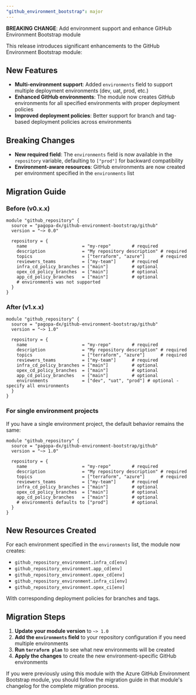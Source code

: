 ```yaml
---
"github_environment_bootstrap": major
---
```


**BREAKING CHANGE**: Add environment support and enhance GitHub Environment Bootstrap module

This release introduces significant enhancements to the GitHub Environment Bootstrap module:

## New Features

- **Multi-environment support**: Added `environments` field to support multiple deployment environments (dev, uat, prod, etc.)
- **Enhanced GitHub environments**: The module now creates GitHub environments for all specified environments with proper deployment policies
- **Improved deployment policies**: Better support for branch and tag-based deployment policies across environments

## Breaking Changes

- **New required field**: The `environments` field is now available in the `repository` variable, defaulting to `["prod"]` for backward compatibility
- **Environment-aware resources**: GitHub environments are now created per environment specified in the `environments` list

## Migration Guide

### Before (v0.x.x)

```hcl
module "github_repository" {
  source = "pagopa-dx/github-environment-bootstrap/github"
  version = "~> 0.0"

  repository = {
    name                     = "my-repo"        # required
    description              = "My repository description" # required
    topics                   = ["terraform", "azure"]      # required
    reviewers_teams          = ["my-team"]      # required
    infra_cd_policy_branches = ["main"]         # optional
    opex_cd_policy_branches  = ["main"]         # optional
    app_cd_policy_branches   = ["main"]         # optional
    # environments was not supported
  }
}
```

### After (v1.x.x)

```hcl
module "github_repository" {
  source = "pagopa-dx/github-environment-bootstrap/github"
  version = "~> 1.0"

  repository = {
    name                     = "my-repo"        # required
    description              = "My repository description" # required
    topics                   = ["terraform", "azure"]      # required
    reviewers_teams          = ["my-team"]      # required
    infra_cd_policy_branches = ["main"]         # optional
    opex_cd_policy_branches  = ["main"]         # optional
    app_cd_policy_branches   = ["main"]         # optional
    environments             = ["dev", "uat", "prod"] # optional - specify all environments
  }
}
```

### For single environment projects

If you have a single environment project, the default behavior remains the same:

```hcl
module "github_repository" {
  source = "pagopa-dx/github-environment-bootstrap/github"
  version = "~> 1.0"

  repository = {
    name                     = "my-repo"        # required
    description              = "My repository description" # required
    topics                   = ["terraform", "azure"]      # required
    reviewers_teams          = ["my-team"]      # required
    infra_cd_policy_branches = ["main"]         # optional
    opex_cd_policy_branches  = ["main"]         # optional
    app_cd_policy_branches   = ["main"]         # optional
    # environments defaults to ["prod"]         # optional
  }
}
```

## New Resources Created

For each environment specified in the `environments` list, the module now creates:

- `github_repository_environment.infra_cd[env]`
- `github_repository_environment.app_cd[env]`
- `github_repository_environment.opex_cd[env]`
- `github_repository_environment.infra_ci[env]`
- `github_repository_environment.opex_ci[env]`

With corresponding deployment policies for branches and tags.

## Migration Steps

1. **Update your module version** to `~> 1.0`
2. **Add the `environments` field** to your repository configuration if you need multiple environments
3. **Run `terraform plan`** to see what new environments will be created
4. **Apply the changes** to create the new environment-specific GitHub environments

If you were previously using this module with the Azure GitHub Environment Bootstrap module, you should follow the migration guide in that module's changelog for the complete migration process.
